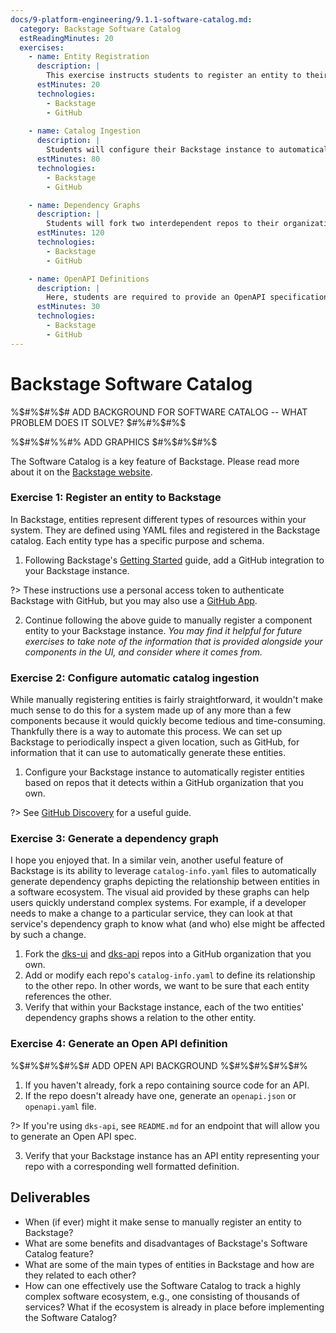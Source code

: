 ```yaml
---
docs/9-platform-engineering/9.1.1-software-catalog.md:
  category: Backstage Software Catalog
  estReadingMinutes: 20
  exercises:
    - name: Entity Registration
      description: |
        This exercise instructs students to register an entity to their local Backstage instance.  The entity should correspond to a repo belonging to a GitHub organization that the student owns.  This exercise will require students to configure their Backstage instance to have the permissions needed to access their GitHub organization and will help pave the way for the following exercise.
      estMinutes: 20
      technologies:
        - Backstage
        - GitHub
        
    - name: Catalog Ingestion
      description: |
        Students will configure their Backstage instance to automatically perform read operations on a given GitHub organization and ingest `catalog-info.yaml` files existing in that organization in order to automatically register entities.  They will need to configure GitHub as a catalog and ensure that their Backstage instance combs their organization for the correct file(s) at an appropriate interval.
      estMinutes: 80
      technologies:
        - Backstage
        - GitHub

    - name: Dependency Graphs
      description: |
        Students will fork two interdependent repos to their organization and ensure that their Backstage instance recognizes the two repos while also displaying the repos' interdependence via the "Relations" section of their overviews in the UI.  This requires a thorough understanding of the available fields in `catalog-info.yaml` files along with a Backstage app's configuration file.  
      estMinutes: 120
      technologies:
        - Backstage
        - GitHub

    - name: OpenAPI Definitions
      description: |
        Here, students are required to provide an OpenAPI specification which their Backstage instance can ingest and associate with a definition for an API having source code in a repo owned by the student's organization.  Students may use a repo that already has an Open API spec file or they may generate the necessary spec data from an API.  
      estMinutes: 30
      technologies:
        - Backstage
        - GitHub
---
```


# Backstage Software Catalog

%$#%$#%$# ADD BACKGROUND FOR SOFTWARE CATALOG -- WHAT PROBLEM DOES IT SOLVE? $#%#%$#%$

%$#%$#%%#% ADD GRAPHICS $#%$#%$#%$

The Software Catalog is a key feature of Backstage.  Please read more about it on the [Backstage website](https://backstage.io/docs/features/software-catalog/).

### Exercise 1: Register an entity to Backstage

In Backstage, entities represent different types of resources within your system.  They are defined using YAML files and registered in the Backstage catalog.  Each entity type has a specific purpose and schema.  

1. Following Backstage's [Getting Started](https://backstage.spotify.com/learn/standing-up-backstage/putting-backstage-into-action/8-integration/) guide, add a GitHub integration to your Backstage instance.

  ?> These instructions use a personal access token to authenticate Backstage with GitHub, but you may also use a [GitHub App](https://backstage.io/docs/integrations/github/github-apps).  

2. Continue following the above guide to manually register a component entity to your Backstage instance.  *You may find it helpful for future exercises to take note of the information that is provided alongside your components in the UI, and consider where it comes from.*

### Exercise 2: Configure automatic catalog ingestion

While manually registering entities is fairly straightforward, it wouldn't make much sense to do this for a system made up of any more than a few components because it would quickly become tedious and time-consuming.  Thankfully there is a way to automate this process.  We can set up Backstage to periodically inspect a given location, such as GitHub, for information that it can use to automatically generate these entities.  

1. Configure your Backstage instance to automatically register entities based on repos that it detects within a GitHub organization that you own.  

  ?> See [GitHub Discovery](https://backstage.io/docs/integrations/github/discovery/) for a useful guide.

### Exercise 3: Generate a dependency graph

I hope you enjoyed that.  In a similar vein, another useful feature of Backstage is its ability to leverage `catalog-info.yaml` files to automatically generate dependency graphs depicting the relationship between entities in a software ecosystem.  The visual aid provided by these graphs can help users quickly understand complex systems.  For example, if a developer needs to make a change to a particular service, they can look at that service's dependency graph to know what (and who) else might be affected by such a change.

1. Fork the [dks-ui](https://github.com/liatrio/dks-ui) and [dks-api](https://github.com/liatrio/dks-api) repos into a GitHub organization that you own.
2. Add or modify each repo's `catalog-info.yaml` to define its relationship to the other repo.  In other words, we want to be sure that each entity references the other.
3. Verify that within your Backstage instance, each of the two entities' dependency graphs shows a relation to the other entity.

### Exercise 4: Generate an Open API definition

%$#%$#%$#%$# ADD OPEN API BACKGROUND %$#%$#%$#%$#%

1. If you haven't already, fork a repo containing source code for an API.
2. If the repo doesn't already have one, generate an `openapi.json` or `openapi.yaml` file.

  ?> If you're using `dks-api`, see `README.md` for an endpoint that will allow you to generate an Open API spec.

3. Verify that your Backstage instance has an API entity representing your repo with a corresponding well formatted definition.

## Deliverables

- When (if ever) might it make sense to manually register an entity to Backstage?
- What are some benefits and disadvantages of Backstage's Software Catalog feature?
- What are some of the main types of entities in Backstage and how are they related to each other?
- How can one effectively use the Software Catalog to track a highly complex software ecosystem, e.g., one consisting of thousands of services?  What if the ecosystem is already in place before implementing the Software Catalog?
